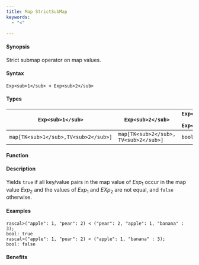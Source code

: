 ```yaml
---
title: Map StrictSubMap
keywords:
  - "<"

---
```


#### Synopsis

Strict submap operator on map values.

#### Syntax

`Exp<sub>1</sub> < Exp<sub>2</sub>`

#### Types

| `Exp<sub>1</sub>`            |  `Exp<sub>2</sub>`             | `Exp<sub>1</sub> < Exp<sub>2</sub>`  |
| --- | --- | --- |
| `map[TK<sub>1</sub>,TV<sub>2</sub>]` |  `map[TK<sub>2</sub>, TV<sub>2</sub>]` | `bool`                |


#### Function

#### Description

Yields `true` if all key/value pairs in the map value of _Exp_<sub>1</sub> occur in the map value _Exp_<sub>2</sub>
and the values of _Exp_<sub>1</sub> and _EXp_<sub>2</sub> are not equal, and `false` otherwise.

#### Examples


```rascal-shell
rascal>("apple": 1, "pear": 2) < ("pear": 2, "apple": 1, "banana" : 3);
bool: true
rascal>("apple": 1, "pear": 2) < ("apple": 1, "banana" : 3);
bool: false
```

#### Benefits


